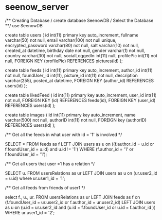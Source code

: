 # seenow_server

/** Creating Database / create database SeenowDB
/ Select the Database **/ use SeenowDB

create table users ( 
	id int(11) primary key auto_increment, 
	fullname varchar(50) not null, 
	email varchar(100) not null unique,
	encrypted_password varchar(80) not null,
	salt varchar(10) not null,
	created_at datetime,
	birthday date not null,
	gender varchar(1) not null,
	country varchar(30) not null,
	socialLoggedIn int(11) null,
	profilePic int(11) not null,
	FOREIGN KEY (profilePic) REFERENCES pictures(id)
);

create table feeds ( 
	id int(11) primary key auto_increment, 
	author_id int(11) not null, 
	foundUser_id int(11), 
	picture_id int(11) not null, 
	description varchar(255), 
	posted_at datetime, 
	FOREIGN KEY (author_id) REFERENCES users(id) 
);

create table likedFeed ( 
	id int(11) primary key auto_increment, 
	user_id int(11) not null, 
	FOREIGN KEY (id) REFERENCES feeds(id), 
	FOREIGN KEY (user_id) REFERENCES users(id) 
);

create table images ( 
	id int(11) primary key auto_increment, 
	name varchar(500) not null, 
	authorID int(11) not null, 
	FOREIGN key (authorID) REFERENCES users(id) 
);


/** Get all the feeds in what user with id = '1' is involved */ 

SELECT * FROM feeds as f 
	LEFT JOIN users as u on 
		((f.author_id = u.id or f.foundUser_id = u.id) and u.id != '1') 
	WHERE (f.author_id = '1' or f.foundUser_id = '1');

/** Get all users that user =1 has a relation */ 

SELECT u. FROM usersRelations as ur 
	LEFT JOIN users as u on 
			(ur.user2_id = u.id) 
	where ur.user1_id = '1';

/** Get all feeds from friends of user1 */ 

select f., u., ur. FROM usersRelations as ur 
	LEFT JOIN feeds as f on 
		(f.foundUser_id = ur.user2_id or f.author_id = ur.user2_id) 
	LEFT JOIN users as u on 
		(u.id = ur.user2_id and (u.id = f.foundUser_id or u.id = f.author_id )) 
	WHERE ur.user1_id = '2';
